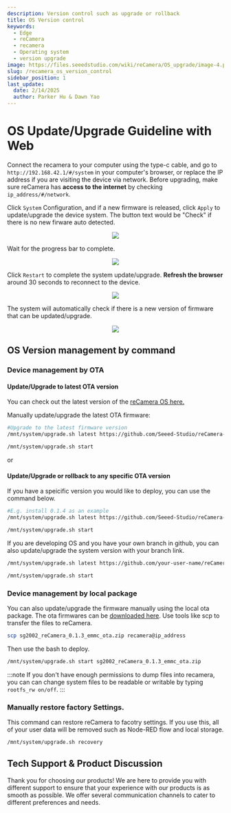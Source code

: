 ```yaml
---
description: Version control such as upgrade or rollback
title: OS Version control
keywords:
  - Edge
  - reCamera
  - recamera
  - Operating system
  - version upgrade
image: https://files.seeedstudio.com/wiki/reCamera/OS_upgrade/image-4.png
slug: /recamera_os_version_control
sidebar_position: 1
last_update:
  date: 2/14/2025
  author: Parker Hu & Dawn Yao
---
```


# OS Update/Upgrade Guideline with Web
Connect the recamera to your computer using the type-c cable, and go to `http://192.168.42.1/#/system` in your computer's browser, or replace the IP address if you are visiting the device via network. Before upgrading, make sure reCamera has **access to the internet** by checking `ip_address/#/network`.

Click `System` Configuration, and if a new firmware is released, click `Apply` to update/upgrade the device system. The button text would be "Check" if there is no new firware auto detected.
<div align="center"><img width={800} src="https://files.seeedstudio.com/wiki/reCamera/OS_upgrade/image.png" /></div>

Wait for the progress bar to complete.

<div align="center"><img width={800} src="https://files.seeedstudio.com/wiki/reCamera/OS_upgrade/image-1.png" /></div>

Click `Restart` to complete the system update/upgrade. **Refresh the browser** around 30 seconds to reconnect to the device.
<div align="center"><img width={800} src="https://files.seeedstudio.com/wiki/reCamera/OS_upgrade/image-2.png" /></div>

The system will automatically check if there is a new version of firmware that can be updated/upgrade.
<div align="center"><img width={800} src="https://files.seeedstudio.com/wiki/reCamera/OS_upgrade/image-3.png" /></div>

## OS Version management by command

### Device management by OTA
#### Update/Upgrade to latest OTA version
You can check out the latest version of the [reCamera OS here.](https://github.com/Seeed-Studio/reCamera-OS)

Manually update/upgrade the latest OTA firmware:
```bash
#Upgrade to the latest firmware version
/mnt/system/upgrade.sh latest https://github.com/Seeed-Studio/reCamera-OS/releases/latest 

/mnt/system/upgrade.sh start
```
or
#### Update/Upgrade or rollback to any specific OTA version
If you have a speicific version you would like to deploy, you can use the command below.
```bash
#E.g. install 0.1.4 as an example
/mnt/system/upgrade.sh latest https://github.com/Seeed-Studio/reCamera-OS/releases/tag/0.1.4

/mnt/system/upgrade.sh start
```
If you are developing OS and you have your own branch in github, you can also update/upgrade the system version with your branch link.
```bash
/mnt/system/upgrade.sh latest https://github.com/your-user-name/reCamera-OS/releases/your-version-file-address

/mnt/system/upgrade.sh start
```

### Device management by local package
You can also update/upgrade the firmware manually using the local ota package. The ota firmwares can be [downloaded here](https://github.com/Seeed-Studio/reCamera-OS/releases/). Use tools like scp to transfer the files to reCamera.
```bash
scp sg2002_reCamera_0.1.3_emmc_ota.zip recamera@ip_address
```
Then use the bash to deploy.
```bash
/mnt/system/upgrade.sh start sg2002_reCamera_0.1.3_emmc_ota.zip
```
:::note
If you don't have enough permissions to dump files into recamera, you can can change system files to be readable or writable by typing `rootfs_rw on/off`.
:::

### Manually restore factory Settings.
This command can restore reCamera to facotry settings. If you use this, all of your user data will be removed such as Node-RED flow and local storage.
```bash
/mnt/system/upgrade.sh recovery
```

## Tech Support & Product Discussion

Thank you for choosing our products! We are here to provide you with different support to ensure that your experience with our products is as smooth as possible. We offer several communication channels to cater to different preferences and needs.

<div class="button_tech_support_container">
<a href="https://forum.seeedstudio.com/" class="button_forum"></a> 
<a href="https://www.seeedstudio.com/contacts" class="button_email"></a>
</div>

<div class="button_tech_support_container">
<a href="https://discord.gg/eWkprNDMU7" class="button_discord"></a> 
<a href="https://github.com/Seeed-Studio/wiki-documents/discussions/69" class="button_discussion"></a>
</div>